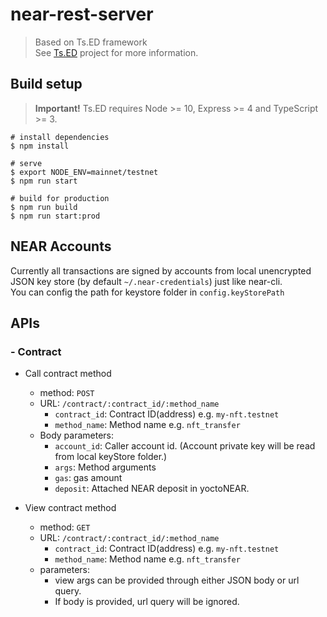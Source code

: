# near-rest-server

> Based on Ts.ED framework    
> See [Ts.ED](https://tsed.io) project for more information.

## Build setup

> **Important!** Ts.ED requires Node >= 10, Express >= 4 and TypeScript >= 3.

```batch
# install dependencies
$ npm install

# serve
$ export NODE_ENV=mainnet/testnet
$ npm run start

# build for production
$ npm run build
$ npm run start:prod
```

## NEAR Accounts
Currently all transactions are signed by accounts from local unencrypted JSON key store (by default `~/.near-credentials`) just like near-cli.         
You can config the path for keystore folder in `config.keyStorePath`

## APIs

### - Contract

- Call contract method
  - method: `POST`
  - URL: `/contract/:contract_id/:method_name`
    - `contract_id`: Contract ID(address) e.g. `my-nft.testnet`
    - `method_name`: Method name e.g. `nft_transfer`
  - Body parameters:
    - `account_id`: Caller account id. (Account private key will be read from local keyStore folder.)
    - `args`: Method arguments
    - `gas`: gas amount
    - `deposit`: Attached NEAR deposit in yoctoNEAR.

- View contract method
  - method: `GET`
  - URL: `/contract/:contract_id/:method_name`
    - `contract_id`: Contract ID(address) e.g. `my-nft.testnet`
    - `method_name`: Method name e.g. `nft_transfer`
  - parameters:
    - view args can be provided through either JSON body or url query.
    - If body is provided, url query will be ignored.
